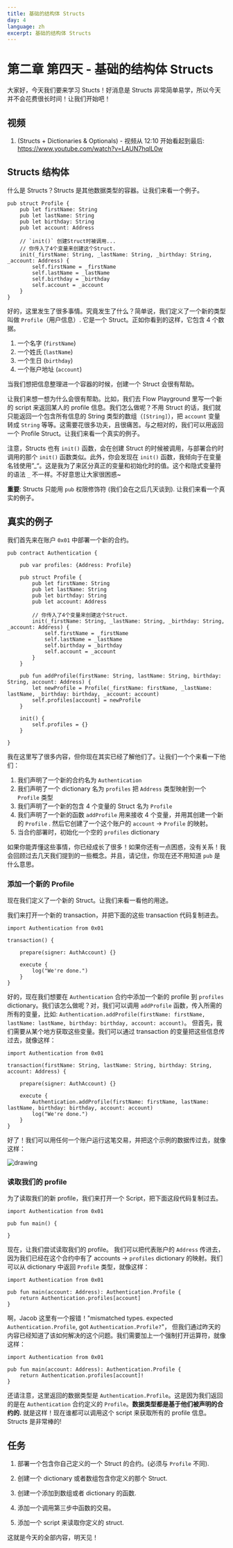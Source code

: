 ```yaml
---
title: 基础的结构体 Structs
day: 4
language: zh
excerpt: 基础的结构体 Structs
---
```


# 第二章 第四天 - 基础的结构体 Structs

大家好，今天我们要来学习 Stucts！好消息是 Structs 非常简单易学，所以今天并不会花费很长时间！让我们开始吧！

## 视频

1. (Structs + Dictionaries & Optionals) - 视频从 12:10 开始看起到最后: <https://www.youtube.com/watch?v=LAUN7hqlL0w>

## Structs 结构体

什么是 Structs？Structs 是其他数据类型的容器。让我们来看一个例子。

```cadence
pub struct Profile {
    pub let firstName: String
    pub let lastName: String
    pub let birthday: String
    pub let account: Address

    // `init()` 创建Struct时被调用...
    // 你传入了4个变量来创建这个Struct.
    init(_firstName: String, _lastName: String, _birthday: String, _account: Address) {
        self.firstName = _firstName
        self.lastName = _lastName
        self.birthday = _birthday
        self.account = _account
    }
}
```

好的，这里发生了很多事情。究竟发生了什么？简单说，我们定义了一个新的类型叫做 `Profile`（用户信息）. 它是一个 Struct。正如你看到的这样，它包含 4 个数据。

1. 一个名字 (`firstName`)
2. 一个姓氏 (`lastName`)
3. 一个生日 (`birthday`)
4. 一个账户地址 (`account`)

当我们想把信息整理进一个容器的时候，创建一个 Struct 会很有帮助。

让我们来想一想为什么会很有帮助。比如，我们去 Flow Playground 里写一个新的 script 来返回某人的 profile 信息。我们怎么做呢？不用 Struct 的话，我们就只能返回一个包含所有信息的 String 类型的数组（`[String]`），把 `account` 变量转成 `String` 等等。这需要花很多功夫，且很痛苦。与之相对的，我们可以用返回一个 Profile Struct。让我们来看一个真实的例子。

注意，Structs 也有 `init()` 函数，会在创建 Struct 的时候被调用，与部署合约时调用的那个 `init()` 函数类似。此外，你会发现在 `init()` 函数，我倾向于在变量名钱使用”_“。这是我为了来区分真正的变量和初始化时的值。这个和隐式变量符的语法 `_` 不一样。不好意思让大家很困惑~

**重要**: Structs 只能用 `pub` 权限修饰符 (我们会在之后几天谈到). 让我们来看一个真实的例子。

## 真实的例子

我们首先来在账户 `0x01` 中部署一个新的合约。

```cadence
pub contract Authentication {

    pub var profiles: {Address: Profile}

    pub struct Profile {
        pub let firstName: String
        pub let lastName: String
        pub let birthday: String
        pub let account: Address

        // 你传入了4个变量来创建这个Struct.
        init(_firstName: String, _lastName: String, _birthday: String, _account: Address) {
            self.firstName = _firstName
            self.lastName = _lastName
            self.birthday = _birthday
            self.account = _account
        }
    }

    pub fun addProfile(firstName: String, lastName: String, birthday: String, account: Address) {
        let newProfile = Profile(_firstName: firstName, _lastName: lastName, _birthday: birthday, _account: account)
        self.profiles[account] = newProfile
    }

    init() {
        self.profiles = {}
    }

}
```

我在这里写了很多内容，但你现在其实已经了解他们了。让我们一个个来看一下他们：

1. 我们声明了一个新的合约名为 `Authentication`
2. 我们声明了一个 dictionary 名为 `profiles` 把 `Address` 类型映射到一个 `Profile` 类型
3. 我们声明了一个新的包含 4 个变量的 Struct 名为 `Profile`
4. 我们声明了一个新的函数 `addProfile` 用来接收 4 个变量，并用其创建一个新的 `Profile` . 然后它创建了一个这个账户的 `account` -> `Profile` 的映射。
5. 当合约部署时，初始化一个空的 `profiles` dictionary

如果你能弄懂这些事情，你已经成长了很多！如果你还有一点困惑，没有关系！我会回顾过去几天我们提到的一些概念。并且，请记住，你现在还不用知道 `pub` 是什么意思。

### 添加一个新的 Profile

现在我们定义了一个新的 Struct。让我们来看一看他的用途。

我们来打开一个新的 transaction，并把下面的这些 transaction 代码复制进去。

```cadence
import Authentication from 0x01

transaction() {

    prepare(signer: AuthAccount) {}

    execute {
        log("We're done.")
    }
}
```

好的，现在我们想要在 `Authentication` 合约中添加一个新的 profile 到 `profiles` dictionary。我们该怎么做呢？对，我们可以调用 `addProfile` 函数，传入所需的所有的变量，比如: `Authentication.addProfile(firstName: firstName, lastName: lastName, birthday: birthday, account: account)`。 但首先，我们需要从某个地方获取这些变量。我们可以通过 transaction 的变量把这些信息传过去，就像这样：

```cadence
import Authentication from 0x01

transaction(firstName: String, lastName: String, birthday: String, account: Address) {

    prepare(signer: AuthAccount) {}

    execute {
        Authentication.addProfile(firstName: firstName, lastName: lastName, birthday: birthday, account: account)
        log("We're done.")
    }
}
```

好了！我们可以用任何一个账户运行这笔交易，并把这个示例的数据传过去，就像这样：

<img src="https://github.com/emerald-dao/beginner-cadence-course/raw/main/images/txstuff.png" alt="drawing" size="400" />

### 读取我们的 profile

为了读取我们的新 profile，我们来打开一个 Script，把下面这段代码复制过去。

```cadence
import Authentication from 0x01

pub fun main() {

}
```

现在，让我们尝试读取我们的 profile。 我们可以把代表账户的 `Address` 传进去，因为我们已经在这个合约中有了 accounts -> `profiles` dictionary 的映射。我们可以从 dictionary 中返回 `Profile` 类型，就像这样：

```cadence
import Authentication from 0x01

pub fun main(account: Address): Authentication.Profile {
    return Authentication.profiles[account]
}
```

啊，Jacob 这里有一个报错！"mismatched types. expected `Authentication.Profile`, got `Authentication.Profile?`"， 但我们通过昨天的内容已经知道了该如何解决的这个问题。我们需要加上一个强制打开运算符，就像这样：

```cadence
import Authentication from 0x01

pub fun main(account: Address): Authentication.Profile {
    return Authentication.profiles[account]!
}
```

还请注意，这里返回的数据类型是 `Authentication.Profile`。这是因为我们返回的是在 `Authentication` 合约定义的 `Profile`。**数据类型都是基于他们被声明的合约的.** 就是这样！现在谁都可以调用这个 script 来获取所有的 profile 信息。Structs 是非常棒的!

## 任务

1. 部署一个包含你自己定义的一个 Struct 的合约。(必须与 `Profile` 不同).

2. 创建一个 dictionary 或者数组包含你定义的那个 Struct.

3. 创建一个添加到数组或者 dictionary 的函数.

4. 添加一个调用第三步中函数的交易。

5. 添加一个 script 来读取你定义的 struct.

这就是今天的全部内容，明天见！
